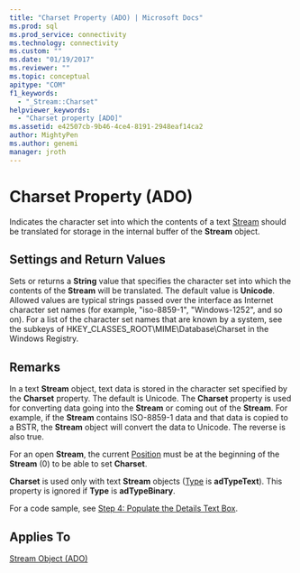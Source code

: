 ```yaml
---
title: "Charset Property (ADO) | Microsoft Docs"
ms.prod: sql
ms.prod_service: connectivity
ms.technology: connectivity
ms.custom: ""
ms.date: "01/19/2017"
ms.reviewer: ""
ms.topic: conceptual
apitype: "COM"
f1_keywords: 
  - "_Stream::Charset"
helpviewer_keywords: 
  - "Charset property [ADO]"
ms.assetid: e42507cb-9b46-4ce4-8191-2948eaf14ca2
author: MightyPen
ms.author: genemi
manager: jroth
---
```

# Charset Property (ADO)
Indicates the character set into which the contents of a text [Stream](../../../ado/reference/ado-api/stream-object-ado.md) should be translated for storage in the internal buffer of the **Stream** object.  
  
## Settings and Return Values  
 Sets or returns a **String** value that specifies the character set into which the contents of the **Stream** will be translated. The default value is **Unicode**. Allowed values are typical strings passed over the interface as Internet character set names (for example, "iso-8859-1", "Windows-1252", and so on). For a list of the character set names that are known by a system, see the subkeys of HKEY_CLASSES_ROOT\MIME\Database\Charset in the Windows Registry.  
  
## Remarks  
 In a text **Stream** object, text data is stored in the character set specified by the **Charset** property. The default is Unicode. The **Charset** property is used for converting data going into the **Stream** or coming out of the **Stream**. For example, if the **Stream** contains ISO-8859-1 data and that data is copied to a BSTR, the **Stream** object will convert the data to Unicode. The reverse is also true.  
  
 For an open **Stream**, the current [Position](../../../ado/reference/ado-api/position-property-ado.md) must be at the beginning of the **Stream** (0) to be able to set **Charset**.  
  
 **Charset** is used only with text **Stream** objects ([Type](../../../ado/reference/ado-api/type-property-ado-stream.md) is **adTypeText**). This property is ignored if **Type** is **adTypeBinary**.  
  
 For a code sample, see [Step 4: Populate the Details Text Box](../../../ado/guide/data/step-4-populate-the-details-text-box.md).  
  
## Applies To  
 [Stream Object (ADO)](../../../ado/reference/ado-api/stream-object-ado.md)
